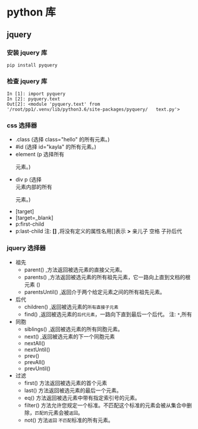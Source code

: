 # python 库

## jquery

### 安装 jquery 库

    pip install pyquery

### 检查 jquery 库

    In [1]: import pyquery
    In [2]: pyquery.text
    Out[2]: <module 'pyquery.text' from '/root/pp1/.venv/lib/python3.6/site-packages/pyquery/   text.py'>

### css 选择器

- .class (选择 class="hello" 的所有元素。)
- #id (选择 id="kayla" 的所有元素。)
- element (p 选择所有 <p> 元素。)
- div p (选择 <div> 元素内部的所有 <p> 元素。)
- [target]
- [target=_blank]
- p:first-child
- p:last-child
  注:
  **[]** ,将没有定义的属性名用[]表示
  **>** 亲儿子
  空格 子孙后代

### jquery 选择器

- 祖先
  - parent() ,方法返回被选元素的直接父元素。
  - parents() ,方法返回被选元素的所有祖先元素，它一路向上直到文档的根元素 (<html>)
  - parentsUntil() ,返回介于两个给定元素之间的所有祖先元素。
- 后代
  - children() ,返回被选元素的`所有直接子元素`
  - find() ,返回被选元素的`后代元素`，一路向下直到最后一个后代。
    注:
    `*`,所有
- 同胞
  - siblings() ,返回被选元素的所有同胞元素。
  - next() ,返回被选元素的下一个同胞元素
  - nextAll()
  - nextUntil()
  - prev()
  - prevAll()
  - prevUntil()
- 过滤
  - first() 方法返回被选元素的首个元素
  - last() 方法返回被选元素的最后一个元素。
  - eq() 方法返回被选元素中带有指定索引号的元素。
  - filter() 方法允许您规定一个标准。不匹配这个标准的元素会被从集合中删除，`匹配的`元素会被`返回`。
  - not() 方法`返回` `不匹配`标准的所有元素。
